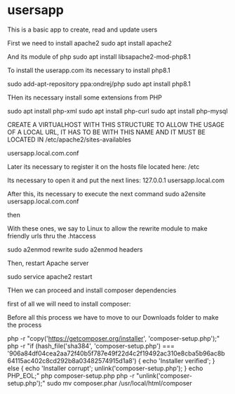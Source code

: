 # usersapp
This is a basic app to create, read and update users

First we need to install apache2
sudo apt install apache2

And its module of php
sudo apt install libsapache2-mod-php8.1

To install the userapp.com its necessary to install php8.1

sudo add-apt-repository ppa:ondrej/php
sudo apt install php8.1

THen its necessary install some extensions from PHP

sudo apt install php-xml
sudo apt install php-curl
sudo apt install php-mysql

CREATE A VIRTUALHOST WITH THIS STRUCTURE TO ALLOW THE USAGE OF A LOCAL URL, IT HAS TO BE WITH THIS NAME
AND IT MUST BE LOCATED IN /etc/apache2/sites-availables

usersapp.local.com.conf

Later its necessary to register it on the hosts file located here:
/etc

Its necessary to open it and put the next lines:
127.0.0.1	usersapp.local.com

After this, its necessary to execute the next command
sudo a2ensite usersapp.local.com.conf

then

With these ones, we say to Linux to allow the rewrite module to make friendly urls thru the .htaccess

sudo a2enmod rewrite
sudo a2enmod headers

Then, restart Apache server

sudo service apache2 restart

THen we can proceed and install composer dependencies

first of all we will need to install composer:

Before all this process we have to move to our Downloads folder to make the process

php -r "copy('https://getcomposer.org/installer', 'composer-setup.php');"
php -r "if (hash_file('sha384', 'composer-setup.php') === '906a84df04cea2aa72f40b5f787e49f22d4c2f19492ac310e8cba5b96ac8b64115ac402c8cd292b8a03482574915d1a8') { echo 'Installer verified'; } else { echo 'Installer corrupt'; unlink('composer-setup.php'); } echo PHP_EOL;"
php composer-setup.php
php -r "unlink('composer-setup.php');"
sudo mv composer.phar /usr/local/html/composer




